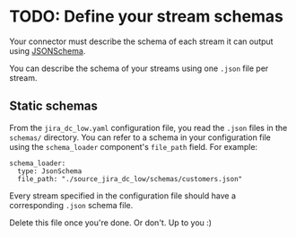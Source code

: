 # TODO: Define your stream schemas
Your connector must describe the schema of each stream it can output using [JSONSchema](https://json-schema.org). 

You can describe the schema of your streams using one `.json` file per stream.
 
## Static schemas
From the `jira_dc_low.yaml` configuration file, you read the `.json` files in the `schemas/` directory. You can refer to a schema in your configuration file using the `schema_loader` component's `file_path` field. For example:
```
schema_loader:
  type: JsonSchema
  file_path: "./source_jira_dc_low/schemas/customers.json"
```
Every stream specified in the configuration file should have a corresponding `.json` schema file.

Delete this file once you're done. Or don't. Up to you :)

